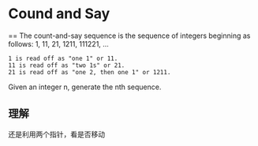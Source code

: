 # Cound and Say
==
The count-and-say sequence is the sequence of integers beginning as follows:
1, 11, 21, 1211, 111221, ...

```
1 is read off as "one 1" or 11.
11 is read off as "two 1s" or 21.
21 is read off as "one 2, then one 1" or 1211.
```
Given an integer n, generate the nth sequence.

## 理解
还是利用两个指针，看是否移动